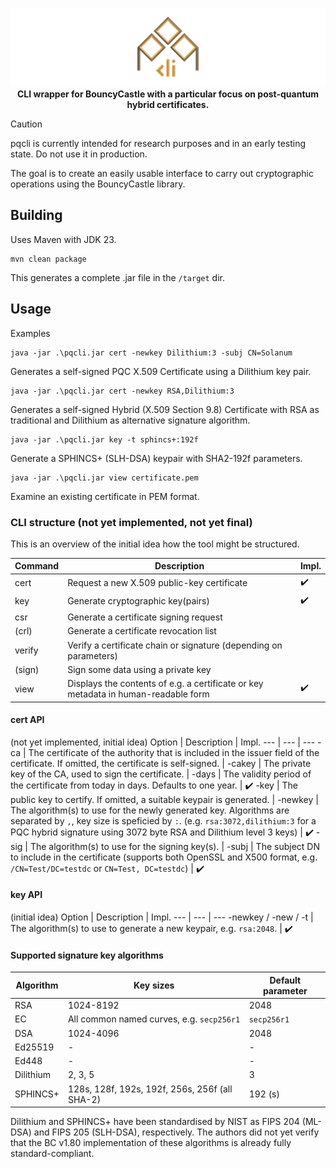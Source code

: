<div align="center">

![pqcli](.gh-assets/pqcli_banner.png)
**CLI wrapper for BouncyCastle with a particular focus on post-quantum hybrid certificates.**

</div>

> [!CAUTION]
> pqcli is currently intended for research purposes and in an early testing state. Do not use it in production.

The goal is to create an easily usable interface to carry out cryptographic operations using the BouncyCastle library.

## Building

Uses Maven with JDK 23.

```shell
mvn clean package
```

This generates a complete .jar file in the `/target` dir.

## Usage

Examples

```
java -jar .\pqcli.jar cert -newkey Dilithium:3 -subj CN=Solanum
```
Generates a self-signed PQC X.509 Certificate using a Dilithium key pair.


```
java -jar .\pqcli.jar cert -newkey RSA,Dilithium:3
```
Generates a self-signed Hybrid (X.509 Section 9.8) Certificate with RSA as traditional and Dilithium as alternative signature algorithm.

```
java -jar .\pqcli.jar key -t sphincs+:192f
```
Generate a SPHINCS+ (SLH-DSA) keypair with SHA2-192f parameters.

```
java -jar .\pqcli.jar view certificate.pem
```
Examine an existing certificate in PEM format.

### CLI structure (not yet implemented, not yet final)

This is an overview of the initial idea how the tool might be structured.

Command | Description | Impl.
--- | --- | ---
cert | Request a new X.509 public-key certificate | ✔️
key | Generate cryptographic key(pairs) | ✔️
csr | Generate a certificate signing request
(crl) | Generate a certificate revocation list
verify | Verify a certificate chain or signature (depending on parameters)
(sign) | Sign some data using a private key
view | Displays the contents of e.g. a certificate or key metadata in human-readable form | ✔️

#### cert API

(not yet implemented, initial idea)
Option | Description | Impl.
--- | --- | ---
-ca | The certificate of the authority that is included in the issuer field of the certificate. If omitted, the certificate is self-signed. |
-cakey | The private key of the CA, used to sign the certificate. |
-days | The validity period of the certificate from today in days. Defaults to one year. | ✔️
-key | The public key to certify. If omitted, a suitable keypair is generated. |
-newkey | The algorithm(s) to use for the newly generated key. Algorithms are separated by `,`, key size is speficied by `:`. (e.g. `rsa:3072,dilithium:3` for a PQC hybrid signature using 3072 byte RSA and Dilithium level 3 keys) | ✔️
-sig | The algorithm(s) to use for the signing key(s). |
-subj | The subject DN to include in the certificate (supports both OpenSSL and X500 format, e.g. `/CN=Test/DC=testdc` or `CN=Test, DC=testdc`) | ✔️

#### key API

(initial idea)
Option | Description | Impl.
--- | --- | ---
-newkey / -new / -t | The algorithm(s) to use to generate a new keypair, e.g. `rsa:2048`. | ✔️

#### Supported signature key algorithms

Algorithm | Key sizes | Default parameter
--- | --- | ---
RSA | 1024-8192 | 2048
EC | All common named curves, e.g. `secp256r1` | `secp256r1`
DSA | 1024-4096 | 2048
Ed25519 | - | -
Ed448 | - | -
Dilithium | 2, 3, 5 | 3
SPHINCS+ | 128s, 128f, 192s, 192f, 256s, 256f (all SHA-2) | 192 (s)

Dilithium and SPHINCS+ have been standardised by NIST as FIPS 204 (ML-DSA) and FIPS 205 (SLH-DSA), respectively.
The authors did not yet verify that the BC v1.80 implementation of these algorithms is already fully standard-compliant.
